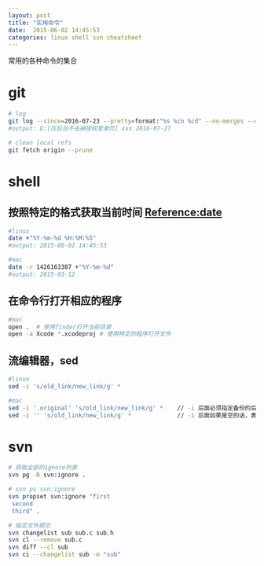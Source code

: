 ```yaml
---
layout: post
title: "实用命令"
date:  2015-06-02 14:45:53
categories: linux shell svn cheatsheet
---
```


常用的各种命令的集合

# git
```sh
# log
git log --since=2016-07-23 --pretty=format:"%s %cn %cd" --no-merges --date=short
#output: D:[压后台不去掉授权登录页] xxx 2016-07-27

# clean local refs
git fetch origin --prune
```

# shell

## 按照特定的格式获取当前时间 [Reference:date](http://man7.org/linux/man-pages/man1/date.1.html)
```sh
#linux
date +"%Y-%m-%d %H:%M:%S"
#output: 2015-06-02 14:45:53

#mac
date -r 1426163387 +"%Y-%m-%d"
#output: 2015-03-12
```


## 在命令行打开相应的程序
```sh
#mac
open .  # 使用finder打开当前目录
open -a Xcode *.xcodeproj # 使用特定的程序打开文件
```


## 流编辑器，sed
```sh
#linux
sed -i 's/old_link/new_link/g' *

#mac
sed -i '.original' 's/old_link/new_link/g' * 	// -i 后面必须指定备份的后缀名
sed -i '' 's/old_link/new_link/g' *				// -i 后面如果是空的话，表明忽略后缀名
```

# svn
```sh
# 获取全部的ignore列表
svn pg -R svn:ignore .

# svn ps svn:ignore
svn propset svn:ignore "first
 second
 third" .

# 指定文件提交
svn changelist sub sub.c sub.h
svn cl --remove sub.c
svn diff --cl sub
svn ci --changelist sub -m "sub"
```
